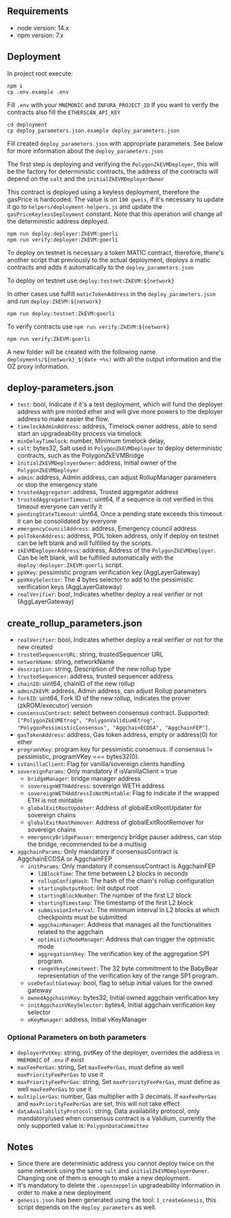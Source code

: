 ## Requirements

-   node version: 14.x
-   npm version: 7.x

## Deployment

In project root execute:

```
npm i
cp .env.example .env
```

Fill `.env` with your `MNEMONIC` and `INFURA_PROJECT_ID`
If you want to verify the contracts also fill the `ETHERSCAN_API_KEY`

```
cd deployment
cp deploy_parameters.json.example deploy_parameters.json
```

Fill created `deploy_parameters.json` with appropriate parameters.
See below for more information about the `deploy_parameters.json`

The first step is deploying and verifying the `PolygonZkEVMDeployer`, this will be the factory for deterministic contracts, the address of the contracts will depend on the `salt` and the `initialZkEVMDeployerOwner`

This contract is deployed using a keyless deployment, therefore the gasPrice is hardcoded.
The value is on `100 gweis`, if it's necessary to update it go to `helpers/deployment-helpers.js` and update the `gasPriceKeylessDeployment` constant.
Note that this operation will change all the deterministic address deployed.

```
npm run deploy:deployer:ZkEVM:goerli
npm run verify:deployer:ZkEVM:goerli
```

To deploy on testnet is necessary a token MATIC contract, therefore, there's another script that previously to the actual deployment, deploys a matic contracts and adds it automatically to the `deploy_parameters.json`

To deploy on testnet use:`deploy:testnet:ZkEVM:${network}`

In other cases use fulfill `maticTokenAddress` in the `deploy_parameters.json` and run `deploy:ZkEVM:${network}`

```
npm run deploy:testnet:ZkEVM:goerli

```

To verify contracts use `npm run verify:ZkEVM:${network}`

```
npm run verify:ZkEVM:goerli
```

A new folder will be created with the following name `deployments/${network}_$(date +%s)` with all the output information and the OZ proxy information.

## deploy-parameters.json

-   `test`: bool, Indicate if it's a test deployment, which will fund the deployer address with pre minted ether and will give more powers to the deployer address to make easier the flow.
-   `timelockAdminAddress`: address, Timelock owner address, able to send start an upgradeability process via timelock
-   `minDelayTimelock`: number, Minimum timelock delay,
-   `salt`: bytes32, Salt used in `PolygonZkEVMDeployer` to deploy deterministic contracts, such as the PolygonZkEVMBridge
-   `initialZkEVMDeployerOwner`: address, Initial owner of the `PolygonZkEVMDeployer`
-   `admin`: address, Admin address, can adjust RollupManager parameters or stop the emergency state
-   `trustedAggregator`: address, Trusted aggregator address
-   `trustedAggregatorTimeout`: uint64, If a sequence is not verified in this timeout everyone can verify it
-   `pendingStateTimeout`: uint64, Once a pending state exceeds this timeout it can be consolidated by everyone
-   `emergencyCouncilAddress`: address, Emergency council address
-   `polTokenAddress`: address, POL token address, only if deploy on testnet can be left blank and will fulfilled by the scripts.
-   `zkEVMDeployerAddress`: address, Address of the `PolygonZkEVMDeployer`. Can be left blank, will be fulfilled automatically with the `deploy:deployer:ZkEVM:goerli` script.
-   `ppVKey`: pessimistic program verification key (AggLayerGateway)
-   `ppVKeySelector`:  The 4 bytes selector to add to the pessimistic verification keys (AggLayerGateway)
-   `realVerifier`: bool, Indicates whether deploy a real verifier or not (AggLayerGateway)

## create_rollup_parameters.json

-   `realVerifier`: bool, Indicates whether deploy a real verifier or not for the new created
-   `trustedSequencerURL`: string, trustedSequencer URL
-   `networkName`: string, networkName
-   `description`: string, Description of the new rollup type
-   `trustedSequencer`: address, trusted sequencer address
-   `chainID`: uint64, chainID of the new rollup
-   `adminZkEVM`: address, Admin address, can adjust Rollup parameters
-   `forkID`: uint64, Fork ID of the new rollup, indicates the prover (zkROM/executor) version
-   `consensusContract`: select between consensus contract. Supported: `["PolygonZkEVMEtrog", "PolygonValidiumEtrog", "PolygonPessimisticConsensus", "AggchainECDSA", "AggchainFEP"]`.
-   `gasTokenAddress`: address, Gas token address, empty or address(0) for ether
-   `programVKey`:  program key for pessimistic consensus. if consensus != pessimistic, programVKey === bytes32(0).
-   `isVanillaClient`: Flag for vanilla/sovereign clients handling
-   `sovereignParams`: Only mandatory if isVanillaClient = true
    -   `bridgeManager`: bridge manager address
    -   `sovereignWETHAddress`: sovereign WETH address
    -   `sovereignWETHAddressIsNotMintable`: Flag to indicate if the wrapped ETH is not mintable
    -   `globalExitRootUpdater`: Address of globalExitRootUpdater for sovereign chains
    -   `globalExitRootRemover`: Address of globalExitRootRemover for sovereign chains
    -   `emergencyBridgePauser`: emergency bridge pauser address, can stop the bridge, recommended to be a multisig
- `aggchainParams`: Only mandatory if consensusContract is AggchainECDSA or AggchainFEP
    - `initParams`: Only mandatory if consensusContract is AggchainFEP
        - `l2BlockTime`: The time between L2 blocks in seconds
        - `rollupConfigHash`: The hash of the chain's rollup configuration
        - `startingOutputRoot`: Init output root
        - `startingBlockNumber`: The number of the first L2 block
        - `startingTimestamp`:  The timestamp of the first L2 block
        - `submissionInterval`: The minimum interval in L2 blocks at which checkpoints must be submitted
        - `aggchainManager`: Address that manages all the functionalities related to the aggchain
        - `optimisticModeManager`: Address that can trigger the optimistic mode
        - `aggregationVkey`:  The verification key of the aggregation SP1 program.
        - `rangeVkeyCommitment`: The 32 byte commitment to the BabyBear representation of the verification key of the range SP1 program. 
    - `useDefaultGateway`: bool, flag to setup initial values for the owned gateway
    - `ownedAggchainVKey`: bytes32, Initial owned aggchain verification key
    - `initAggchainVKeySelector`: bytes4, Initial aggchain verification key selector
    - `vKeyManager`: address, Initial vKeyManager


### Optional Parameters on both parameters

-   `deployerPvtKey`: string, pvtKey of the deployer, overrides the address in `MNEMONIC` of `.env` if exist
-   `maxFeePerGas`: string, Set `maxFeePerGas`, must define as well `maxPriorityFeePerGas` to use it
-   `maxPriorityFeePerGas`: string, Set `maxPriorityFeePerGas`, must define as well `maxFeePerGas` to use it
-   `multiplierGas`: number, Gas multiplier with 3 decimals. If `maxFeePerGas` and `maxPriorityFeePerGas` are set, this will not take effect
-   `dataAvailabilityProtocol`: string, Data availability protocol, only mandatory/used when consensus contract is a Validium, currently the only supported value is: `PolygonDataCommittee`

## Notes

-   Since there are deterministic address you cannot deploy twice on the same network using the same `salt` and `initialZkEVMDeployerOwner`. Changing one of them is enough to make a new deployment.
-   It's mandatory to delete the `.openzeppelin` upgradeability information in order to make a new deployment
-   `genesis.json` has been generated using the tool: `1_createGenesis`, this script depends on the `deploy_parameters` as well.
